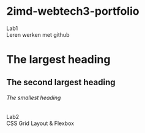 # 2imd-webtech3-portfolio

Lab1<br>
  Leren werken met github
  
# The largest heading
## The second largest heading
###### The smallest heading
  
  
Lab2<br>
  CSS Grid Layout & Flexbox
